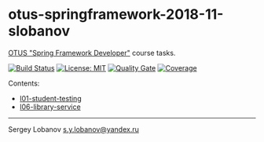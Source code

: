 # otus-springframework-2018-11-slobanov

[OTUS "Spring Framework Developer"](https://otus.ru/lessons/javaspring/) course tasks.

[![Build Status](https://travis-ci.org/slobanov/otus-springframework-2018-11-slobanov.svg?branch=master)](https://travis-ci.org/slobanov/otus-springframework-2018-11-slobanov)
[![License: MIT](http://img.shields.io/badge/license-MIT-green.svg)](LICENSE)
[![Quality Gate](https://sonarcloud.io/api/project_badges/measure?project=ru.otus.springframework%3Acommon-parent&metric=alert_status)](https://sonarcloud.io/dashboard?id=ru.otus.springframework%3Acommon-parent)
[![Coverage](https://sonarcloud.io/api/project_badges/measure?project=ru.otus.springframework%3Acommon-parent&metric=coverage)](https://sonarcloud.io/dashboard?id=ru.otus.springframework%3Acommon-parent)

Contents:
* [l01-student-testing](l01-student-testing)
* [l06-library-service](l06-library-service)
- - - -

Sergey Lobanov
[s.y.lobanov@yandex.ru](mailto:s.y.lobanov@yandex.ru?Subject=otus-springframework-2018-11-slobanov)
